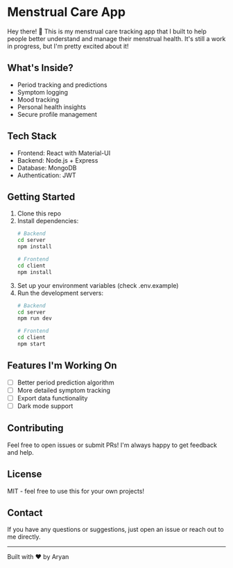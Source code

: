 # Menstrual Care App

Hey there! 👋 This is my menstrual care tracking app that I built to help people better understand and manage their menstrual health. It's still a work in progress, but I'm pretty excited about it!

## What's Inside?

- Period tracking and predictions
- Symptom logging
- Mood tracking
- Personal health insights
- Secure profile management

## Tech Stack

- Frontend: React with Material-UI
- Backend: Node.js + Express
- Database: MongoDB
- Authentication: JWT

## Getting Started

1. Clone this repo
2. Install dependencies:
   ```bash
   # Backend
   cd server
   npm install

   # Frontend
   cd client
   npm install
   ```
3. Set up your environment variables (check .env.example)
4. Run the development servers:
   ```bash
   # Backend
   cd server
   npm run dev

   # Frontend
   cd client
   npm start
   ```

## Features I'm Working On

- [ ] Better period prediction algorithm
- [ ] More detailed symptom tracking
- [ ] Export data functionality
- [ ] Dark mode support

## Contributing

Feel free to open issues or submit PRs! I'm always happy to get feedback and help.

## License

MIT - feel free to use this for your own projects!

## Contact

If you have any questions or suggestions, just open an issue or reach out to me directly.

---

Built with ❤️ by Aryan 